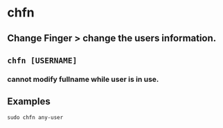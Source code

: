 # chfn

**Change Finger** > change the users information.
---

` chfn [USERNAME] `
---

### cannot modify fullname while user is in use.

## Examples
` sudo chfn any-user `

